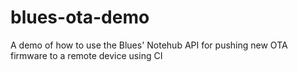 # blues-ota-demo
A demo of how to use the Blues' Notehub API for pushing new OTA firmware to a remote device using CI
